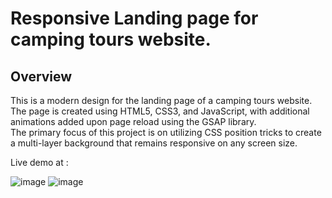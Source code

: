 # Responsive Landing page for  camping tours website.
## Overview
This is a modern design for the landing page of a camping tours website. <br>
The page is created using HTML5, CSS3, and JavaScript, with additional animations added upon page reload using the GSAP library. <br>
The primary focus of this project is on utilizing CSS position tricks to create a multi-layer background that remains responsive on any screen size. <br>

Live demo at : 

![image](https://github.com/Amirali-Khamseh/Camping-tours-responsive-design/assets/72108341/a413827c-3e44-4aff-97c6-cbac1c1ed96a)
![image](https://github.com/Amirali-Khamseh/Camping-tours-responsive-design/assets/72108341/d5efc848-60df-45e4-be35-ca9385be0bcc)
